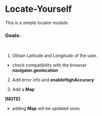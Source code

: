 # Locate-Yourself
This is a simple locator module.

<h3>Goals:</h3><br/>

1) Obtain Latitude and Longitude of the user.<br/>
  - check compatibility with the browser<br/>
    <strong>navigator.geolocation</strong><br/>

2) Add error info and <strong>enableHighAccuracy</strong><br/>

3) Add a <strong>Map</strong>

<strong>[NOTE]</strong><br/>
  - adding <strong>Map</strong> will be updated soon.
